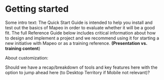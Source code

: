 # Getting started

Some intro text: The Quick Start Guide is intended to help you install and test out the basics of Mapeo in order to evaluate whether it will be a good fit. The full Reference Guide below includes critical information about how to design and implement a project and we recommend using it for starting a new initiative with Mapeo or as a training reference. **\(Presentation vs. training content**\)

About customization:

Should we have a recap/breakdown of tools and key features here with the option to jump ahead here \(to Desktop Territory if Mobile not relevant\)?

